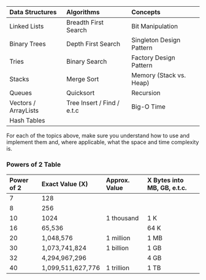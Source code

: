 
| Data Structures      | Algorithms                 | Concepts                   |
|:---------------------|:---------------------------|:---------------------------|
| Linked Lists         | Breadth First Search       | Bit Manipulation           |
| Binary Trees         | Depth First Search         | Singleton Design Pattern   |
| Tries                | Binary Search              | Factory Design Pattern     |
| Stacks               | Merge Sort                 | Memory (Stack vs. Heap)    |
| Queues               | Quicksort                  | Recursion                  |
| Vectors / ArrayLists | Tree Insert / Find / e.t.c | Big-O Time                 |
| Hash Tables          |                            |                            |



For each of the topics above, make sure you understand how to use and implement them and, where applicable, what the space and time complexity is.


### Powers of 2 Table


| Power of 2  | Exact Value (X)    | Approx. Value  | X Bytes into MB, GB, e.t.c. |
|:------------|:-------------------|:---------------|:----------------------------|
| 7           | 128                |                |                             |
| 8           | 256                |                |                             |
| 10          | 1024               | 1 thousand     | 1 K                         |
| 16          | 65,536             |                | 64 K                        |
| 20          | 1,048,576          | 1 million      | 1 MB                        |
| 30          | 1,073,741,824      | 1 billion      | 1 GB                        |
| 32          | 4,294,967,296      |                | 4 GB                        |
| 40          | 1,099,511,627,776  | 1 trillion     | 1 TB                        |



